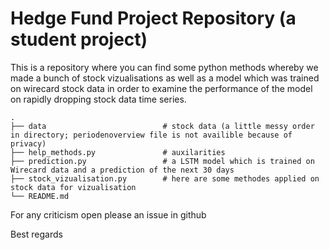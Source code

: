 # Hedge Fund Project Repository (a student project)

This is a repository where you can find some python methods whereby we made a bunch of stock vizualisations as well as a model which was trained on wirecard stock data in order to examine the performance of the model on rapidly dropping stock data time series.


    .
    ├── data                          # stock data (a little messy order in directory; periodenoverview file is not availible because of privacy)
    ├── help_methods.py               # auxilarities
    ├── prediction.py                 # a LSTM model which is trained on Wirecard data and a prediction of the next 30 days 
    ├── stock_vizualisation.py        # here are some methodes applied on stock data for vizualisation
    └── README.md
    

For any criticism open please an issue in github

Best regards